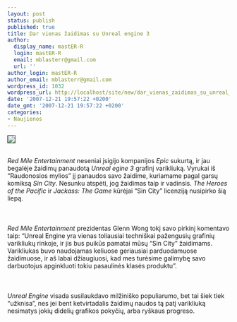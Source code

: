 ```yaml
---
layout: post
status: publish
published: true
title: Dar vienas žaidimas su Unreal engine 3
author:
  display_name: mastER-R
  login: mastER-R
  email: mblasterr@gmail.com
  url: ''
author_login: mastER-R
author_email: mblasterr@gmail.com
wordpress_id: 1032
wordpress_url: http://localhost/site/new/dar_vienas_zaidimas_su_unreal_engine_3/
date: '2007-12-21 19:57:22 +0200'
date_gmt: '2007-12-21 19:57:22 +0200'
categories:
- Naujienos
---
```

<div class="imgright"><img src="http://img215.imageshack.us/img215/2908/normalsin20city000lc3.jpg" border="1"></div>
<p><br><i>Red Mile Entertainment</i> neseniai įsigijo kompanijos <i>Epic</i> sukurtą, ir jau begalėje žaidimų panaudotą <i>Unreal egine 3</i> grafinį varikliuką. Vyrukai iš “Raudonosios mylios” jį panaudos savo žaidime, kuriamame pagal garsų komiksą <i>Sin City</i>. Nesunku atspėti, jog žaidimas taip ir vadinsis. <i>The Heroes of the Pacific</i> ir <i>Jackass: The Game</i> kūrėjai “Sin City” licenziją nusipirko šią liepą.<br />
<br><br />
<br><i>Red Mile Entertainment</i> prezidentas Glenn Wong tokį savo pirkinį komentavo taip: “Unreal Engine yra vienas toliausiai techniškai pažengusių grafinių varikliukų rinkoje, ir jis bus puikūs pamatai mūsų “Sin City” žaidimams. Varikliukas buvo naudojamas keliuose geriausiai parduodamuose žaidimuose, ir aš labai džiaugiuosi, kad mes turėsime galimybę savo darbuotojus apginkluoti tokiu pasaulinės klasės produktu”.<br />
<br><br />
<br><i>Unreal Engine</i> visada susilaukdavo milžiniško populiarumo, bet tai šiek tiek “užknisa”, nes jei bent ketvirtadalis žaidimų naudos tą patį varikliuką nesimatys jokių didelių grafikos pokyčių, arba ryškaus progreso.<br />
<br></p>
